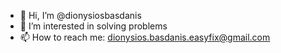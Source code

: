 - 👋 Hi, I’m @dionysiosbasdanis
- 👀 I’m interested in solving problems
- 📫 How to reach me: dionysios.basdanis.easyfix@gmail.com

<!---
dionysiosbasdanis/dionysiosbasdanis is a ✨ special ✨ repository because its `README.md` (this file) appears on your GitHub profile.
You can click the Preview link to take a look at your changes.
--->
